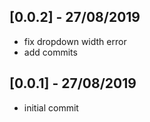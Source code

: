 ## [0.0.2] - 27/08/2019

* fix dropdown width error
* add commits

## [0.0.1] - 27/08/2019

* initial commit

